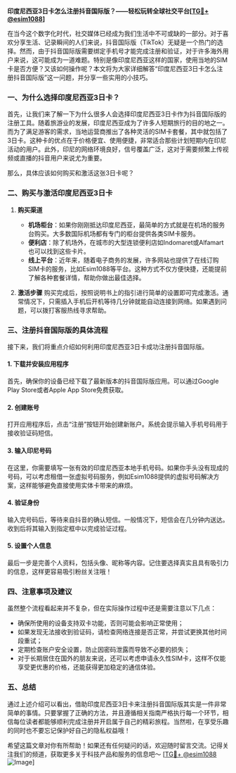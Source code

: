 **印度尼西亚3日卡怎么注册抖音国际版？——轻松玩转全球社交平台[[TG💪+ @esim1088](https://t.me/s/esim1088)]**

在当今这个数字化时代，社交媒体已经成为我们生活中不可或缺的一部分。对于喜欢分享生活、记录瞬间的人们来说，抖音国际版（TikTok）无疑是一个热门的选择。然而，由于抖音国际版需要绑定手机号才能完成注册和验证，对于许多海外用户来说，这可能成为一道难题。特别是像印度尼西亚这样的国家，使用当地的SIM卡是否方便？又该如何操作呢？本文将为大家详细解答“印度尼西亚3日卡怎么注册抖音国际版”这一问题，并分享一些实用的小技巧。

### 一、为什么选择印度尼西亚3日卡？

首先，让我们来了解一下为什么很多人会选择印度尼西亚3日卡作为抖音国际版的注册工具。随着旅游业的发展，印度尼西亚成为了许多人短期旅行的目的地之一。而为了满足游客的需求，当地运营商推出了各种灵活的SIM卡套餐，其中就包括了3日卡。这种卡的优点在于价格便宜、使用便捷，非常适合那些计划短期内在印尼活动的用户。此外，印尼的网络环境良好，信号覆盖广泛，这对于需要频繁上传视频或直播的抖音用户来说尤为重要。

那么，具体应该如何购买和激活这张3日卡呢？

### 二、购买与激活印度尼西亚3日卡

1. **购买渠道**
   - **机场柜台**：如果你刚刚抵达印度尼西亚，最简单的方式就是在机场的服务台购买。大多数国际机场都有专门的柜台提供各类SIM卡服务。
   - **便利店**：除了机场外，在城市的大型连锁便利店如Indomaret或Alfamart也可以找到这些卡片。
   - **线上平台**：近年来，随着电子商务的发展，许多网站也提供了在线订购SIM卡的服务，比如Esim1088等平台。这种方式不仅方便快捷，还能提前了解各种套餐详情，帮助你做出最佳选择。

2. **激活步骤**
   购买完成后，按照说明书上的指引进行简单的设置即可完成激活。通常情况下，只需插入手机后开机等待几分钟就能自动连接到网络。如果遇到问题，可以拨打客服热线寻求帮助。

### 三、注册抖音国际版的具体流程

接下来，我们将重点介绍如何利用印度尼西亚3日卡成功注册抖音国际版。

#### 1. 下载并安装应用程序
首先，确保你的设备已经下载了最新版本的抖音国际版应用。可以通过Google Play Store或者Apple App Store免费获取。

#### 2. 创建账号
打开应用程序后，点击“注册”按钮开始创建新账户。系统会提示输入手机号码用于接收验证码短信。

#### 3. 输入印尼号码
在这里，你需要填写一张有效的印度尼西亚本地手机号码。如果你手头没有现成的号码，可以考虑租借一张虚拟号码服务，例如Esim1088提供的虚拟号码解决方案，这样能够避免直接使用实体卡带来的麻烦。

#### 4. 验证身份
输入完号码后，等待来自抖音的确认短信。一般情况下，短信会在几分钟内送达。收到后将其输入到指定框中以完成验证过程。

#### 5. 设置个人信息
最后一步是完善个人资料，包括头像、昵称等内容。记住要选择真实且具有吸引力的信息，这样更容易吸引粉丝关注哦！

### 四、注意事项及建议

虽然整个流程看起来并不复杂，但在实际操作过程中还是需要注意以下几点：

- 确保所使用的设备支持双卡功能，否则可能会影响正常使用；
- 如果发现无法接收到验证码，请检查网络连接是否正常，并尝试更换其他时间段重试；
- 定期检查账户安全设置，防止因密码泄露而导致不必要的损失；
- 对于长期居住在国外的朋友来说，还可以考虑申请永久性SIM卡，这样不仅能享受更优惠的价格，还能获得更加稳定的通信体验。

### 五、总结

通过上述介绍可以看出，借助印度尼西亚3日卡来注册抖音国际版其实是一件非常简单的事情。只要掌握了正确的方法，并且遵循相关指南严格执行每一个环节，相信每位读者都能够顺利完成注册并开启属于自己的精彩旅程。当然啦，在享受乐趣的同时也不要忘记保护好自己的隐私权益哦！

希望这篇文章对你有所帮助！如果还有任何疑问的话，欢迎随时留言交流。记得关注我们的频道，获取更多关于科技产品和服务的信息吧～ [[TG💪+ @esim1088](https://t.me/s/esim1088) ![Image](https://i.postimg.cc/4NQfJmqS/Snipaste-2025-05-13-00-14-12.png)]